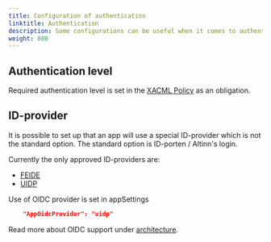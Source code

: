 ```yaml
---
title: Configuration of authentication
linktitle: Authentication
description: Some configurations can be useful when it comes to authentication
weight: 800
---
```



## Authentication level

Required authentication level is set in the [XACML Policy](../authorization) as an obligation.


## ID-provider

It is possible to set up that an app will use a special ID-provider which is not the standard option. The standard option is ID-porten / Altinn's login.  

Currently the only approved ID-providers are:

- [FEIDE](https://www.feide.no/)
- [UIDP](https://www.udir.no/verktoy/uidp/)

Use of OIDC provider is set in appSettings

```json
    "AppOidcProvider": "uidp"
```


Read more about OIDC support under [architecture](/technology/architecture/capabilities/runtime/security/authentication/oidcproviders/).


